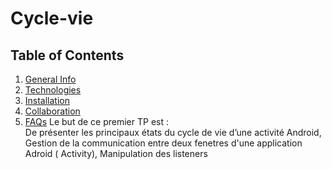 # Cycle-vie

## Table of Contents
1. [General Info](#general-info)
2. [Technologies](#technologies)
3. [Installation](#installation)
4. [Collaboration](#collaboration)
5. [FAQs](#faqs)
Le but de ce premier TP est :  
De présenter les principaux états du cycle de vie d’une activité Android, 
Gestion de la communication entre deux fenetres d'une application Adroid ( Activity), 
Manipulation des listeners 

